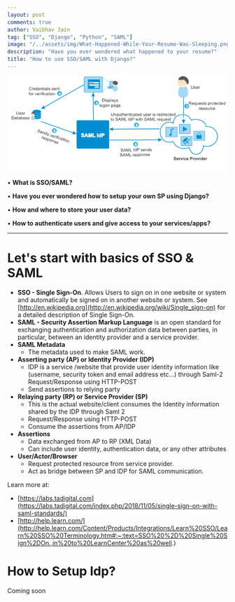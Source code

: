 ```yaml
---
layout: post
comments: true
author: Vaibhav Jain
tag: ["SSO", "Django", "Python", "SAML"]
image: "/../assets/img/What-Happened-While-Your-Resume-Was-Sleeping.png"
description: "Have you ever wondered what happened to your resume?"
title: "How to use SSO/SAML with Django?"
---
```


![resume](/../assets/img/saml_flow.png)

• **What is SSO/SAML?**

• **Have you ever wondered how to setup your own SP using Django?**

• **How and where to store your user data?**

• **How to authenticate users and give access to your services/apps?**

---------------
# Let's start with basics of SSO & SAML

* **SSO - Single Sign-On**. Allows Users to sign on in one website or system and automatically be signed on in another website or system.
    See [http://en.wikipedia.org](http://en.wikipedia.org/wiki/Single_sign-on) for a detailed description of Single Sign-On.
* **SAML - Security Assertion Markup Language** is an open standard for exchanging authentication and authorization data between parties,
    in particular, between an identity provider and a service provider.
* **SAML Metadata**
    * The metadata used to make SAML work. 
* **Asserting party (AP) or Identity Provider (IDP)**
    * IDP is a service /website that provide user identity information like (username, security token and email address etc…) through Saml-2 Request/Response using HTTP-POST
    * Send assertions to relying party
* **Relaying party (RP) or Service Provider (SP)**
    * This is the actual website/client consumes the Identity information shared by the IDP through Saml 2
    * Request/Response using HTTP-POST
    * Consume the assertions from AP/IDP
* **Assertions**
    * Data exchanged from AP to RP (XML Data)
    * Can include user identity, authentication data, or any other attributes
* **User/Actor/Browser**
    * Request protected resource from service provider.
    * Act as bridge between SP and IDP for SAML communication. 

Learn more at:
* [https://labs.tadigital.com](https://labs.tadigital.com/index.php/2018/11/05/single-sign-on-with-saml-standards/)
* [http://help.learn.com/](http://help.learn.com/Content/Products/Integrations/Learn%20SSO/Learn%20SSO%20Terminology.htm#:~:text=SSO%20%2D%20Single%20Sign%2DOn.,in%20to%20LearnCenter%20as%20well.)

# How to Setup Idp?
Coming soon
